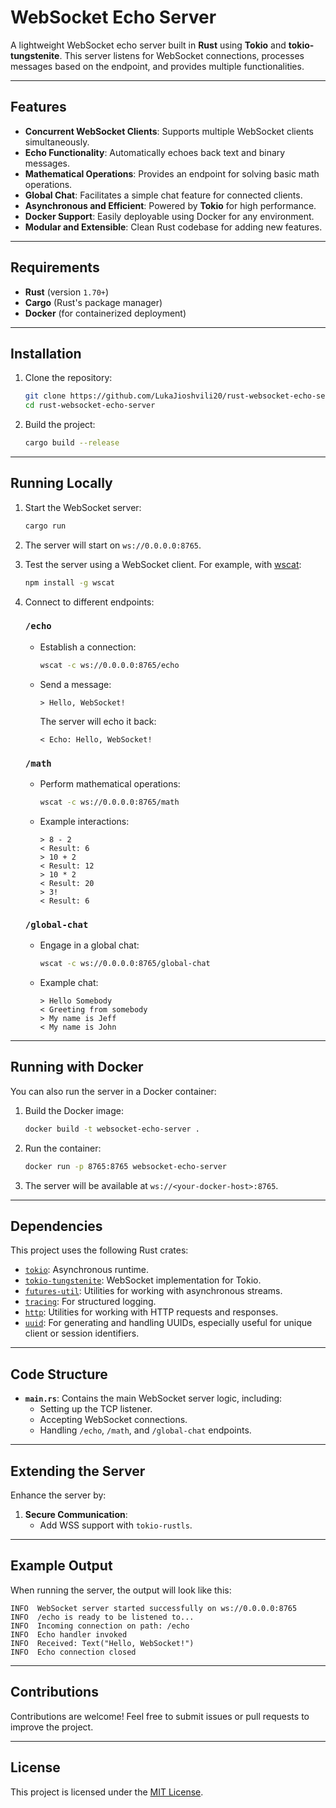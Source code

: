 # WebSocket Echo Server

A lightweight WebSocket echo server built in **Rust** using **Tokio** and **tokio-tungstenite**. This server listens for WebSocket connections, processes messages based on the endpoint, and provides multiple functionalities.

---

## Features

- **Concurrent WebSocket Clients**: Supports multiple WebSocket clients simultaneously.
- **Echo Functionality**: Automatically echoes back text and binary messages.
- **Mathematical Operations**: Provides an endpoint for solving basic math operations.
- **Global Chat**: Facilitates a simple chat feature for connected clients.
- **Asynchronous and Efficient**: Powered by **Tokio** for high performance.
- **Docker Support**: Easily deployable using Docker for any environment.
- **Modular and Extensible**: Clean Rust codebase for adding new features.

---

## Requirements

- **Rust** (version `1.70+`)
- **Cargo** (Rust's package manager)
- **Docker** (for containerized deployment)

---

## Installation

1. Clone the repository:

   ```bash
   git clone https://github.com/LukaJioshvili20/rust-websocket-echo-server.git
   cd rust-websocket-echo-server
   ```

2. Build the project:

   ```bash
   cargo build --release
   ```

---

## Running Locally

1. Start the WebSocket server:

   ```bash
   cargo run
   ```

2. The server will start on `ws://0.0.0.0:8765`.

3. Test the server using a WebSocket client. For example, with [wscat](https://github.com/websockets/wscat):

   ```bash
   npm install -g wscat
   ```

4. Connect to different endpoints:

   ### `/echo`

   - Establish a connection:

     ```bash
     wscat -c ws://0.0.0.0:8765/echo
     ```

   - Send a message:

     ```text
     > Hello, WebSocket!
     ```

     The server will echo it back:

     ```text
     < Echo: Hello, WebSocket!
     ```

   ### `/math`

   - Perform mathematical operations:

     ```bash
     wscat -c ws://0.0.0.0:8765/math
     ```

   - Example interactions:

     ```text
     > 8 - 2
     < Result: 6
     > 10 + 2
     < Result: 12
     > 10 * 2
     < Result: 20
     > 3!
     < Result: 6
     ```

   ### `/global-chat`

   - Engage in a global chat:

     ```bash
     wscat -c ws://0.0.0.0:8765/global-chat
     ```

   - Example chat:

     ```text
     > Hello Somebody
     < Greeting from somebody
     > My name is Jeff
     < My name is John
     ```

---

## Running with Docker

You can also run the server in a Docker container:

1. Build the Docker image:

   ```bash
   docker build -t websocket-echo-server .
   ```

2. Run the container:

   ```bash
   docker run -p 8765:8765 websocket-echo-server
   ```

3. The server will be available at `ws://<your-docker-host>:8765`.

---

## Dependencies

This project uses the following Rust crates:

- [`tokio`](https://crates.io/crates/tokio): Asynchronous runtime.
- [`tokio-tungstenite`](https://crates.io/crates/tokio-tungstenite): WebSocket implementation for Tokio.
- [`futures-util`](https://crates.io/crates/futures-util): Utilities for working with asynchronous streams.
- [`tracing`](https://crates.io/crates/tracing): For structured logging.
- [`http`](https://crates.io/crates/http): Utilities for working with HTTP requests and responses.
- [`uuid`](https://crates.io/crates/uuid): For generating and handling UUIDs, especially useful for unique client or session identifiers.

---

## Code Structure

- **`main.rs`**: Contains the main WebSocket server logic, including:
  - Setting up the TCP listener.
  - Accepting WebSocket connections.
  - Handling `/echo`, `/math`, and `/global-chat` endpoints.

---

## Extending the Server

Enhance the server by:

1. **Secure Communication**:
   - Add WSS support with `tokio-rustls`.

---

## Example Output

When running the server, the output will look like this:

```plaintext
INFO  WebSocket server started successfully on ws://0.0.0.0:8765
INFO  /echo is ready to be listened to...
INFO  Incoming connection on path: /echo
INFO  Echo handler invoked
INFO  Received: Text("Hello, WebSocket!")
INFO  Echo connection closed
```

---

## Contributions

Contributions are welcome! Feel free to submit issues or pull requests to improve the project.

---

## License

This project is licensed under the [MIT License](LICENSE).
